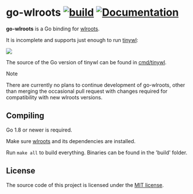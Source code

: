 # go-wlroots [![build](https://github.com/swaywm/go-wlroots/workflows/build/badge.svg)](https://github.com/swaywm/go-wlroots/actions/workflows/build.yml) [![Documentation](https://godoc.org/github.com/swaywm/go-wlroots/wlroots?status.svg)](https://godoc.org/github.com/swaywm/go-wlroots/wlroots)

__go-wlroots__ is a Go binding for [wlroots](https://github.com/swaywm/wlroots).

It is incomplete and supports just enough to run
[tinywl](https://gitlab.freedesktop.org/wlroots/wlroots/-/tree/master/tinywl):

![](https://alexbakker.me/u/ys7ucs0dcw.png)

The source of the Go version of tinywl can be found in [cmd/tinywl](cmd/tinywl).

> [!NOTE]
> There are currently no plans to continue development of go-wlroots, other than
merging the occasional pull request with changes required for compatibility with
new wlroots versions.

## Compiling

Go 1.8 or newer is required.

Make sure [wlroots](https://github.com/swaywm/wlroots) and its dependencies are
installed.

Run ``make all`` to build everything. Binaries can be found in the 'build'
folder.

## License

The source code of this project is licensed under the [MIT license](LICENSE).
>